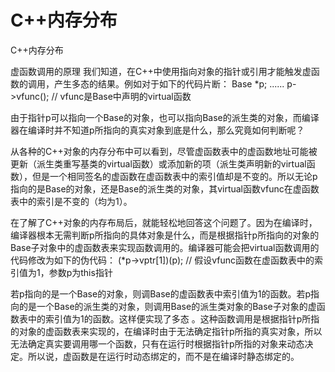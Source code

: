 # C++内存分布
C++内存分布

虚函数调用的原理
我们知道，在C++中使用指向对象的指针或引用才能触发虚函数的调用，产生多态的结果。例如对于如下的代码片断：
Base *p;
......
p->vfunc(); // vfunc是Base中声明的virtual函数

由于指针p可以指向一个Base的对象，也可以指向Base的派生类的对象，而编译器在编译时并不知道p所指向的真实对象到底是什么，那么究竟如何判断呢？

从各种的C++对象的内存分布中可以看到，尽管虚函数表中的虚函数地址可能被更新（派生类重写基类的virtual函数）或添加新的项（派生类声明新的virtual函数），但是一个相同签名的虚函数在虚函数表中的索引值却是不变的。所以无论p指向的是Base的对象，还是Base的派生类的对象，其virtual函数vfunc在虚函数表中的索引是不变的（均为1）。

在了解了C++对象的内存布局后，就能轻松地回答这个问题了。因为在编译时，编译器根本无需判断p所指向的具体对象是什么，而是根据指针p所指向的对象的Base子对象中的虚函数表来实现函数调用的。编译器可能会把virtual函数调用的代码修改为如下的伪代码：
(*p->vptr[1])(p); // 假设vfunc函数在虚函数表中的索引值为1，参数p为this指针

若p指向的是一个Base的对象，则调Base的虚函数表中索引值为1的函数。若p指向的是一个Base的派生类的对象，则调用Base的派生类对象的Base子对象的虚函数表中的索引值为1的函数。这样便实现了多态 。这种函数调用是根据指针p所指的对象的虚函数表来实现的，在编译时由于无法确定指针p所指的真实对象，所以无法确定真实要调用哪一个函数，只有在运行时根据指针p所指的对象来动态决定。所以说，虚函数是在运行时动态绑定的，而不是在编译时静态绑定的。
